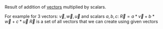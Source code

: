 Result of addition of [vectors](Vector.md) multiplied by scalars.

For example for 3 vectors: $\vec{v},\vec{w},\vec{u}$ and scalars $a,b,c$:
$\vec{R} = a * \vec{v} + b * \vec{w} + c * \vec{u}$
$\vec{R}$ is a set of all vectors that we can create using given vectors